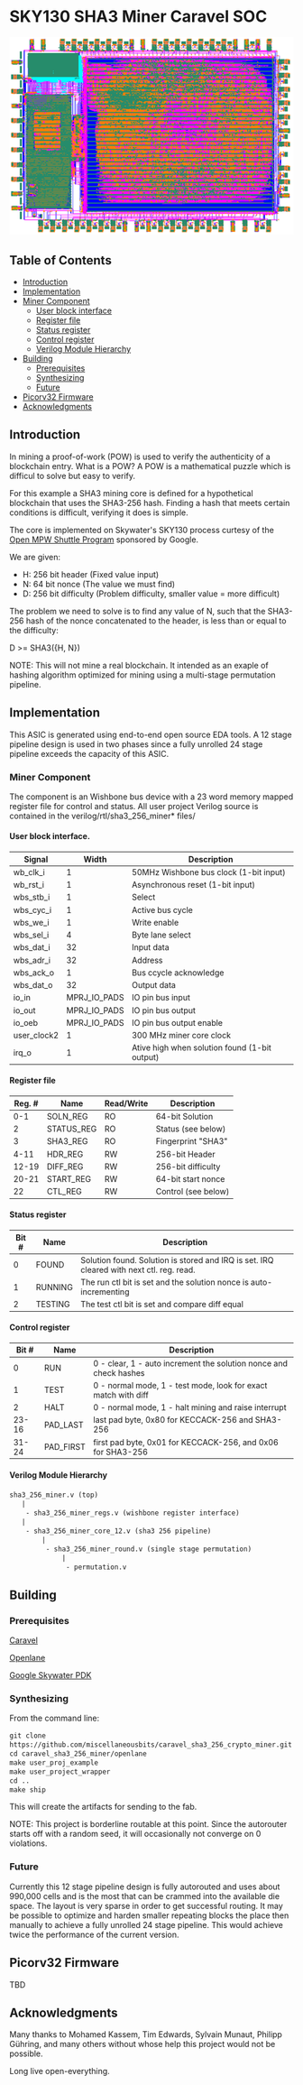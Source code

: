 # SKY130 SHA3 Miner Caravel SOC

![miner](doc/sha3_256_miner.png)

## Table of Contents

* [Introduction](#introduction)
* [Implementation](#implementation)
* [Miner Component](#miner-component)
	* [User block interface](#user-block-interface)
	* [Register file](#register-file)
	* [Status register](#status-register)
	* [Control register](#control-register)
	* [Verilog Module Hierarchy](#verilog-module-hierarchy)
* [Building](#building)
	* [Prerequisites](#prerequisites)
	* [Synthesizing](#Synthesizing)
	* [Future](#future)
* [Picorv32 Firmware](#picorv32-firmware)
* [Acknowledgments](#acknowledgments)

## Introduction

In mining a proof-of-work (POW) is used to verify the authenticity of a blockchain entry.
What is a POW?
A POW is a mathematical puzzle which is difficul to solve but easy to verify.

For this example a SHA3 mining core is defined for a hypothetical blockchain that uses the
SHA3-256 hash.
Finding a hash that meets certain conditions is difficult, verifying it does
is simple.

The core is implemented on Skywater's SKY130 process curtesy of the
[Open MPW Shuttle Program] sponsored by Google.

We are given:

- H: 256 bit header (Fixed value input)
- N: 64 bit nonce (The value we must find)
- D: 256 bit difficulty (Problem difficulty, smaller value = more difficult)

The problem we need to solve is to find any value of N, such that the SHA3-256 hash of the nonce concatenated
to the header, is less than or equal to the difficulty:

D >= SHA3({H, N})

NOTE: This will not mine a real blockchain. It intended as an exaple of hashing algorithm optimized
for mining using a multi-stage permutation pipeline.

## Implementation

This ASIC is generated using end-to-end open source EDA tools. A 12 stage pipeline design is
used in two phases since a fully unrolled 24 stage pipeline exceeds the capacity of this ASIC.

### Miner Component

The component is an Wishbone bus device with a 23 word memory mapped register file for control and status. All user project Verilog source is contained in the verilog/rtl/sha3_256_miner* files/

#### User block interface.

| Signal | Width | Description |
| --- | --- | ---
| wb_clk_i | 1 |  50MHz Wishbone bus clock (1-bit input) |
| wb_rst_i | 1 |  Asynchronous reset (1-bit input) |
| wbs_stb_i | 1 |  Select |
| wbs_cyc_i | 1 |  Active bus cycle |
| wbs_we_i | 1 |  Write enable |
| wbs_sel_i | 4 |  Byte lane select |
| wbs_dat_i | 32 |  Input data |
| wbs_adr_i | 32 |  Address |
| wbs_ack_o | 1 |  Bus ccycle acknowledge |
| wbs_dat_o | 32 |  Output data |
| io_in | MPRJ_IO_PADS |  IO pin bus input |
| io_out | MPRJ_IO_PADS |  IO pin bus output |
| io_oeb | MPRJ_IO_PADS |  IO pin bus output enable |
| user_clock2 | 1 | 300 MHz miner core clock  |
| irq_o | 1 |  Ative high when solution found (1-bit output) |

#### Register file

| Reg. # | Name | Read/Write | Description|
| --- | --- | --- | --- |
| 0-1 | SOLN_REG | RO | 64-bit Solution |
| 2 | STATUS_REG | RO | Status (see below) |
| 3 | SHA3_REG | RO | Fingerprint "SHA3" |
| 4-11 | HDR_REG | RW | 256-bit Header |
| 12-19 | DIFF_REG | RW | 256-bit difficulty |
| 20-21 | START_REG | RW | 64-bit start nonce |
| 22 | CTL_REG | RW | Control (see below) |

#### Status register

| Bit # | Name | Description |
| --- | --- | --- |
| 0 | FOUND | Solution found. Solution is stored and IRQ is set. IRQ cleared with next ctl. reg. read. |
| 1 | RUNNING | The run ctl bit is set and the solution nonce is auto-incrementing |
| 2 | TESTING | The test ctl bit is set and compare diff equal |

#### Control register

| Bit # | Name | Description |
| --- | --- | --- |
| 0 | RUN | 0 - clear, 1 - auto increment the solution nonce and check hashes |
| 1 | TEST | 0 - normal mode, 1 - test mode, look for exact match with diff |
| 2 | HALT | 0 - normal mode, 1 - halt mining and raise interrupt |
| 23-16 | PAD_LAST | last pad byte, 0x80 for KECCACK-256 and SHA3-256 |
| 31-24 | PAD_FIRST | first pad byte, 0x01 for KECCACK-256, and 0x06 for SHA3-256 |

#### Verilog Module Hierarchy

```
sha3_256_miner.v (top)
   |
    - sha3_256_miner_regs.v (wishbone register interface)
   |
    - sha3_256_miner_core_12.v (sha3 256 pipeline)
        |
         - sha3_256_miner_round.v (single stage permutation)
             |
              - permutation.v
```

## Building

### Prerequisites

[Caravel]

[Openlane]

[Google Skywater PDK]

### Synthesizing

From the command line:
```
git clone https://github.com/miscellaneousbits/caravel_sha3_256_crypto_miner.git
cd caravel_sha3_256_miner/openlane
make user_proj_example
make user_project_wrapper
cd ..
make ship
```

This will create the artifacts for sending to the fab.

NOTE: This project is borderline routable at this point. Since the autorouter starts
off with a random seed, it will occasionally not converge on 0 violations.

### Future

Currently this 12 stage pipeline design is fully autorouted and uses about 990,000 cells and is the
most that can be crammed into the available die space. The layout is very sparse in order to get
successful routing. It may be possible to optimize and harden smaller repeating blocks
the place then manually to achieve a fully unrolled 24 stage pipeline. This would achieve
twice the performance of the current version.

## Picorv32 Firmware

TBD

## Acknowledgments

Many thanks to Mohamed Kassem, Tim Edwards, Sylvain Munaut, Philipp Gühring, and many others without whose help
this project would not be possible.

Long live open-everything.

[Caravel]: https://github.com/efabless/caravel.git
[Openlane]: https://github.com/efabless/openlane.git
[Google Skywater PDK]: https://github.com/google/skywater-pdk.git
[Open MPW Shuttle Program]: https://www.efabless.com/open_shuttle_program
